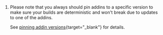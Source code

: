 1.  Please note that you always should pin addins to a specific version to make sure your builds are deterministic and
    won't break due to updates to one of the addins.

    See [pinning addin versions](https://cakebuild.net/docs/writing-builds/reproducible-builds/){target="_blank"} for details.

